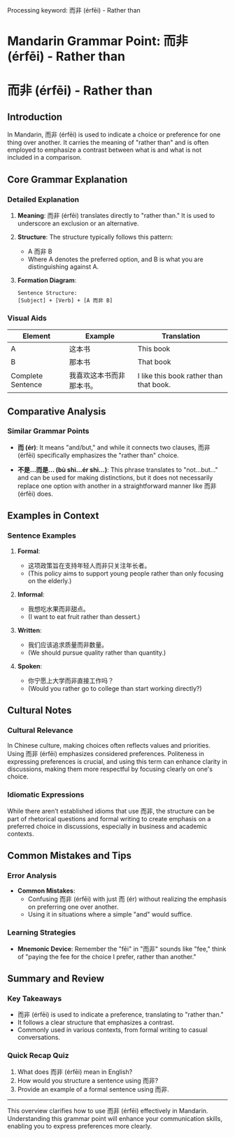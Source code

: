 Processing keyword: 而非 (érfēi) - Rather than
# Mandarin Grammar Point: 而非 (érfēi) - Rather than
# 而非 (érfēi) - Rather than
## Introduction
In Mandarin, 而非 (érfēi) is used to indicate a choice or preference for one thing over another. It carries the meaning of "rather than" and is often employed to emphasize a contrast between what is and what is not included in a comparison.
## Core Grammar Explanation
### Detailed Explanation
1. **Meaning**: 而非 (érfēi) translates directly to "rather than." It is used to underscore an exclusion or an alternative.
   
2. **Structure**: The structure typically follows this pattern:
   - A 而非 B
   - Where A denotes the preferred option, and B is what you are distinguishing against A.
3. **Formation Diagram**:
   ```
   Sentence Structure: 
   [Subject] + [Verb] + [A 而非 B]
   ```
### Visual Aids
| **Element** | **Example**            | **Translation**            |
|-------------|------------------------|----------------------------|
| A           | 这本书                | This book                  |
| B           | 那本书                | That book                  |
| Complete Sentence | 我喜欢这本书而非那本书。 | I like this book rather than that book. |
## Comparative Analysis
### Similar Grammar Points
- **而 (ér)**: It means "and/but," and while it connects two clauses, 而非 (érfēi) specifically emphasizes the "rather than" choice.
  
- **不是...而是... (bù shì...ér shì...)**: This phrase translates to "not...but..." and can be used for making distinctions, but it does not necessarily replace one option with another in a straightforward manner like 而非 (érfēi) does.
## Examples in Context
### Sentence Examples
1. **Formal**: 
   - 这项政策旨在支持年轻人而非只关注年长者。
   - (This policy aims to support young people rather than only focusing on the elderly.)
   
2. **Informal**: 
   - 我想吃水果而非甜点。
   - (I want to eat fruit rather than dessert.)
3. **Written**: 
   - 我们应该追求质量而非数量。
   - (We should pursue quality rather than quantity.)
4. **Spoken**: 
   - 你宁愿上大学而非直接工作吗？
   - (Would you rather go to college than start working directly?)
## Cultural Notes
### Cultural Relevance
In Chinese culture, making choices often reflects values and priorities. Using 而非 (érfēi) emphasizes considered preferences. Politeness in expressing preferences is crucial, and using this term can enhance clarity in discussions, making them more respectful by focusing clearly on one's choice.
### Idiomatic Expressions
While there aren’t established idioms that use 而非, the structure can be part of rhetorical questions and formal writing to create emphasis on a preferred choice in discussions, especially in business and academic contexts.
## Common Mistakes and Tips
### Error Analysis
- **Common Mistakes**: 
   - Confusing 而非 (érfēi) with just 而 (ér) without realizing the emphasis on preferring one over another.
   - Using it in situations where a simple "and" would suffice.
### Learning Strategies
- **Mnemonic Device**: Remember the "fēi" in "而非" sounds like "fee," think of "paying the fee for the choice I prefer, rather than another."
## Summary and Review
### Key Takeaways
- 而非 (érfēi) is used to indicate a preference, translating to "rather than."
- It follows a clear structure that emphasizes a contrast.
- Commonly used in various contexts, from formal writing to casual conversations.
### Quick Recap Quiz
1. What does 而非 (érfēi) mean in English?
2. How would you structure a sentence using 而非?
3. Provide an example of a formal sentence using 而非.
---
This overview clarifies how to use 而非 (érfēi) effectively in Mandarin. Understanding this grammar point will enhance your communication skills, enabling you to express preferences more clearly.
